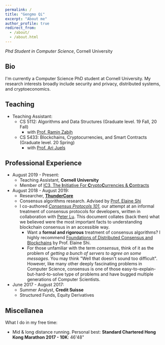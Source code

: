 ```yaml
---
permalink: /
title: "Gengmo Qi"
excerpt: "About me"
author_profile: true
redirect_from: 
  - /about/
  - /about.html
---
```


<!-- # Gengmo QI -->

*Phd Student in Computer Science*, Cornell University
<!--### **[Resume]()**-->

## Bio
I'm currently a Computer Science PhD student at Cornell University. My research interests broadly include security and privacy, distributed systems, and cryptoeconomics.

## Teaching
- Teaching Assistant:
	- CS 5112: Algorithms and Data Structures (Graduate level. 19 Fall, 20 Fall) 
		- with [Prof. Ramin Zabih](https://www.cs.cornell.edu/~rdz/)
	- CS 5433: Blockchains, Cryptocurrencies, and Smart Contracts (Graduate level. 20 Spring)
		- with [Prof. Ari Juels](https://www.arijuels.com/)

## Professional Experience
* August 2019 - Present:
	* Teaching Assistant, **Cornell University**
	* Member of [IC3, The **I**nitiative For **C**rypto**C**urrencies & **C**ontracts](https://www.initc3.org/)
* August 2018 - August 2019:
	* Researcher, **[ThunderCore](https://www.bloomberg.com/press-releases/2019-02-28/thundercore-raises-50-million-in-funding-develops-protocol-enabling-lightning-fast-transactions-on-blockchain-platform)**
	* Consensus algorithms research. 	Advised by [Prof. Elaine Shi](http://elaineshi.com/)
	* I co-authored [*Consensus Protocols 101*](https://docs.thundercore.com/consensus-protocols-101.pdf), our attempt at an informal treatment of consensus protocols for developers, written in collaboration with [Peter Lu](https://twitter.com/_kitchen). This document collates (back then) what we believed were the most important facts to understanding blockchain consensus in an accessible way. 
		* Want a **formal and rigorous** treatment of consensus algorithms? I highly recommend [Foundations of Distributed Consensus and Blockchains](https://www.distributedconsensus.net/) by Prof. Elaine Shi.
		* For those unfamiliar with the term *consensus*, think of it as the problem of *getting a bunch of servers to agree on some messages*. You may think "Well that doesn't sound too difficult". However, like many other deeply fascinating problems in Computer Science, consensus is one of those easy-to-explain-but-hard-to-solve type of problems and have bugged multiple generations of Computer Scientists.
* June 2017 - August 2017:
	* Summer Analyst, **Credit Suisse**
	* Structured Funds, Equity Derivatives

## Miscellanea
What I do in my free time:

- Mid & long distance running. Personal best: 
**Standard Chartered Hong Kong Marathon 2017 - 10K**: 46'48"
